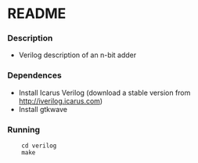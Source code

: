 # README #

### Description ###

* Verilog description of an n-bit adder

### Dependences ###

* Install Icarus Verilog (download a stable version from http://iverilog.icarus.com)
* Install gtkwave

### Running ###
```
    cd verilog
    make
```
